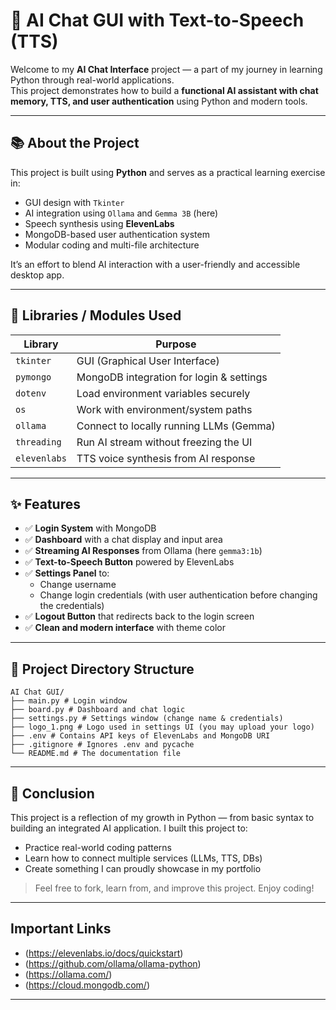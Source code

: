 # 🧠 AI Chat GUI with Text-to-Speech (TTS)

Welcome to my **AI Chat Interface** project — a part of my journey in learning Python through real-world applications.  
This project demonstrates how to build a **functional AI assistant with chat memory, TTS, and user authentication** using Python and modern tools.

---

## 📚 About the Project

This project is built using **Python** and serves as a practical learning exercise in:
- GUI design with `Tkinter`
- AI integration using `Ollama` and `Gemma 3B` (here)
- Speech synthesis using **ElevenLabs**
- MongoDB-based user authentication system
- Modular coding and multi-file architecture

It’s an effort to blend AI interaction with a user-friendly and accessible desktop app.

---

## 🔧 Libraries / Modules Used

| Library         | Purpose                                   |
|----------------|-------------------------------------------|
| `tkinter`       | GUI (Graphical User Interface)           |
| `pymongo`       | MongoDB integration for login & settings |
| `dotenv`        | Load environment variables securely       |
| `os`            | Work with environment/system paths        |
| `ollama`        | Connect to locally running LLMs (Gemma)   |
| `threading`     | Run AI stream without freezing the UI     |
| `elevenlabs`    | TTS voice synthesis from AI response      |

---

## ✨ Features

- ✅ **Login System** with MongoDB
- ✅ **Dashboard** with a chat display and input area
- ✅ **Streaming AI Responses** from Ollama (here `gemma3:1b`)
- ✅ **Text-to-Speech Button** powered by ElevenLabs
- ✅ **Settings Panel** to:
  - Change username
  - Change login credentials (with user authentication before changing the credentials)
- ✅ **Logout Button** that redirects back to the login screen
- ✅ **Clean and modern interface** with theme color

---

## 📁 Project Directory Structure

```
AI Chat GUI/
├── main.py # Login window
├── board.py # Dashboard and chat logic
├── settings.py # Settings window (change name & credentials)
├── logo_1.png # Logo used in settings UI (you may upload your logo)
├── .env # Contains API keys of ElevenLabs and MongoDB URI
├── .gitignore # Ignores .env and pycache
└── README.md # The documentation file

```

---

## 🏁 Conclusion

This project is a reflection of my growth in Python — from basic syntax to building an integrated AI application. I built this project to:

- Practice real-world coding patterns
- Learn how to connect multiple services (LLMs, TTS, DBs)
- Create something I can proudly showcase in my portfolio

> Feel free to fork, learn from, and improve this project. Enjoy coding!

---

## Important Links
- (https://elevenlabs.io/docs/quickstart)
- (https://github.com/ollama/ollama-python)
- (https://ollama.com/)
- (https://cloud.mongodb.com/)

---
